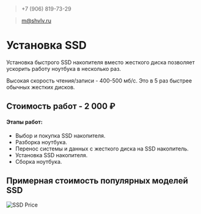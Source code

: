 > +7 (906) 819-73-29

> m@shvlv.ru

# Установка SSD

Установка быстрого SSD накопителя вместо жесткого диска позволяет ускорить работу ноутбука в несколько раз.

Высокая скорость чтения/записи - 400-500 мб/с. Это в 5 раз быстрее обычных жестких дисков.

## Стоимость работ - 2 000 ₽
#### Этапы работ:

- Выбор и покупка SSD накопителя.
- Разборка ноутбука.
- Перенос системы и данных с жесткого диска на SSD накопитель.
- Установка SSD накопителя.
- Сборка ноутбука.

## Примерная стоимость популярных моделей SSD
![SSD Price](https://shvlv.ru/ssd_price.png)
